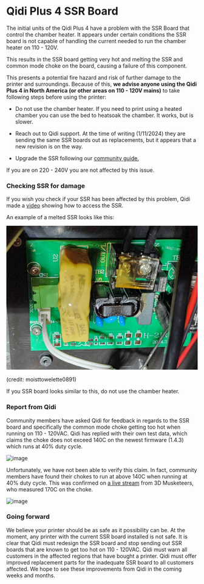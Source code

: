 # Qidi Plus 4 SSR Board

The initial units of the Qidi Plus 4 have a problem with the SSR Board that control the chamber heater. It appears under certain conditions the SSR board is not capable of handling the current needed to run the chamber heater on 110 - 120V. 

This results in the SSR board getting very hot and melting the SSR and common mode choke on the board, causing a failure of this component. 

This presents a potential fire hazard and risk of further damage to the printer and surroundings. Because of this, **we advise anyone using the Qidi Plus 4 in North America (or other areas on 110 - 120V  mains)** to take following steps before using the printer:

- Do not use the chamber heater. If you need to print using a heated chamber you can use the bed to heatsoak the chamber. It works, but is slower.

- Reach out to Qidi support. At the time of writing (1/11/2024) they are sending the same SSR boards out as replacements, but it appears that a new revision is on the way. 

- Upgrade the SSR following our [community guide.](https://github.com/qidi-community/Plus4-Wiki/tree/main/content/heater-ssr-upgrade)

If you are on 220 - 240V you are not affected by this issue.

### Checking SSR for damage

If you wish you check if your SSR has been affected by this problem, Qidi made a [video](https://drive.google.com/drive/folders/180hEn-bLIeLqfGz-xd5-HUZBBD4ypZ1-) showing how to access the SSR. 

An example of a melted SSR looks like this: 

![alt text](ssr_board_bad.jpg)

(credit: moisttowelette0891)

If you SSR board looks similar to this, do not use the chamber heater.

### Report from Qidi

Community members have asked Qidi for feedback in regards to the SSR board and specifically the common mode choke getting too hot when running on 110 - 120VAC. Qidi has replied with their own test data, which claims the choke does not exceed 140C on the newest firmware (1.4.3) which runs at 40% duty cycle.

![image](https://github.com/user-attachments/assets/14fba30c-9dd1-4e46-97b8-404fc832e568)

Unfortunately, we have not been able to verify this claim. In fact, community members have found their chokes to run at above 140C when running at 40% duty cycle. This was confirmed on [a live stream](https://www.youtube.com/live/qRWI1maTK6A?si=soHidMfEpfUPszE3&t=13469) from 3D Musketeers, who measured 170C on the choke. 

![image](https://github.com/user-attachments/assets/5d1854be-8973-4457-b779-6f63a6992e6a)


### Going forward

We believe your printer should be as safe as it possibility can be. At the moment, any printer with the current SSR board installed is not safe. It is clear that Qidi must redesign the SSR board and stop sending out SSR boards that are known to get too hot on 110 - 120VAC. Qidi must warn all customers in the affected regions that have bought a printer. Qidi must offer improved replacement parts for the inadequate SSR board to all customers affected. We hope to see these improvements from Qidi in the coming weeks and months.



